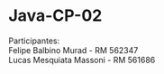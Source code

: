 # Java-CP-02<br>


Participantes:<br>
Felipe Balbino Murad - RM 562347<br>
Lucas Mesquiata Massoni - RM 561686
